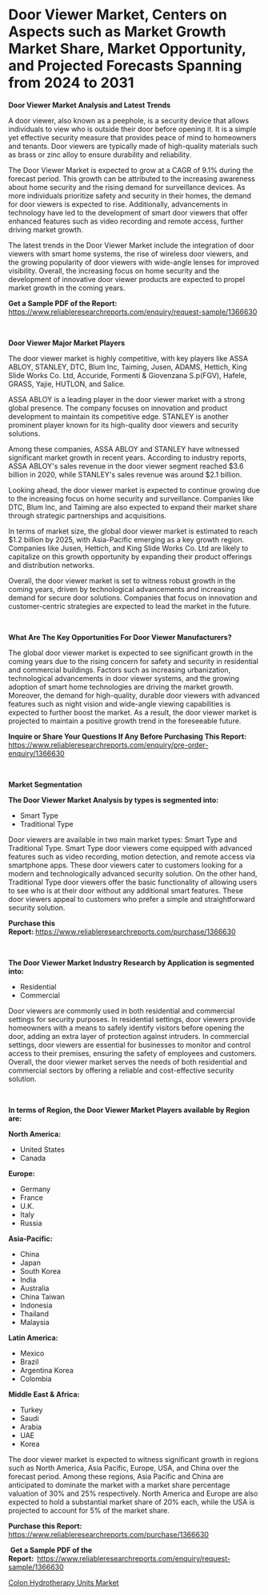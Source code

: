 <p><h1>Door Viewer Market, Centers on Aspects such as Market Growth Market Share, Market Opportunity, and Projected Forecasts Spanning from 2024 to 2031</h1></p><p><strong>Door Viewer Market Analysis and Latest Trends</strong></p>
<p><p>A door viewer, also known as a peephole, is a security device that allows individuals to view who is outside their door before opening it. It is a simple yet effective security measure that provides peace of mind to homeowners and tenants. Door viewers are typically made of high-quality materials such as brass or zinc alloy to ensure durability and reliability.</p><p>The Door Viewer Market is expected to grow at a CAGR of 9.1% during the forecast period. This growth can be attributed to the increasing awareness about home security and the rising demand for surveillance devices. As more individuals prioritize safety and security in their homes, the demand for door viewers is expected to rise. Additionally, advancements in technology have led to the development of smart door viewers that offer enhanced features such as video recording and remote access, further driving market growth.</p><p>The latest trends in the Door Viewer Market include the integration of door viewers with smart home systems, the rise of wireless door viewers, and the growing popularity of door viewers with wide-angle lenses for improved visibility. Overall, the increasing focus on home security and the development of innovative door viewer products are expected to propel market growth in the coming years.</p></p>
<p><strong>Get a Sample PDF of the Report:&nbsp;</strong> <a href="https://www.reliableresearchreports.com/enquiry/request-sample/1366630">https://www.reliableresearchreports.com/enquiry/request-sample/1366630</a></p>
<p>&nbsp;</p>
<p><strong>Door Viewer Major Market Players</strong></p>
<p><p>The door viewer market is highly competitive, with key players like ASSA ABLOY, STANLEY, DTC, Blum Inc, Taiming, Jusen, ADAMS, Hettich, King Slide Works Co. Ltd, Accuride, Formenti & Giovenzana S.p(FGV), Hafele, GRASS, Yajie, HUTLON, and Salice. </p><p>ASSA ABLOY is a leading player in the door viewer market with a strong global presence. The company focuses on innovation and product development to maintain its competitive edge. STANLEY is another prominent player known for its high-quality door viewers and security solutions. </p><p>Among these companies, ASSA ABLOY and STANLEY have witnessed significant market growth in recent years. According to industry reports, ASSA ABLOY's sales revenue in the door viewer segment reached $3.6 billion in 2020, while STANLEY's sales revenue was around $2.1 billion.</p><p>Looking ahead, the door viewer market is expected to continue growing due to the increasing focus on home security and surveillance. Companies like DTC, Blum Inc, and Taiming are also expected to expand their market share through strategic partnerships and acquisitions.</p><p>In terms of market size, the global door viewer market is estimated to reach $1.2 billion by 2025, with Asia-Pacific emerging as a key growth region. Companies like Jusen, Hettich, and King Slide Works Co. Ltd are likely to capitalize on this growth opportunity by expanding their product offerings and distribution networks.</p><p>Overall, the door viewer market is set to witness robust growth in the coming years, driven by technological advancements and increasing demand for secure door solutions. Companies that focus on innovation and customer-centric strategies are expected to lead the market in the future.</p></p>
<p>&nbsp;</p>
<p><strong>What Are The Key Opportunities For Door Viewer Manufacturers?</strong></p>
<p><p>The global door viewer market is expected to see significant growth in the coming years due to the rising concern for safety and security in residential and commercial buildings. Factors such as increasing urbanization, technological advancements in door viewer systems, and the growing adoption of smart home technologies are driving the market growth. Moreover, the demand for high-quality, durable door viewers with advanced features such as night vision and wide-angle viewing capabilities is expected to further boost the market. As a result, the door viewer market is projected to maintain a positive growth trend in the foreseeable future.</p></p>
<p><strong>Inquire or Share Your Questions If Any Before Purchasing This Report:</strong> <a href="https://www.reliableresearchreports.com/enquiry/pre-order-enquiry/1366630">https://www.reliableresearchreports.com/enquiry/pre-order-enquiry/1366630</a></p>
<p>&nbsp;</p>
<p><strong>Market Segmentation</strong></p>
<p><strong>The Door Viewer Market Analysis by types is segmented into:</strong></p>
<p><ul><li>Smart Type</li><li>Traditional Type</li></ul></p>
<p><p>Door viewers are available in two main market types: Smart Type and Traditional Type. Smart Type door viewers come equipped with advanced features such as video recording, motion detection, and remote access via smartphone apps. These door viewers cater to customers looking for a modern and technologically advanced security solution. On the other hand, Traditional Type door viewers offer the basic functionality of allowing users to see who is at their door without any additional smart features. These door viewers appeal to customers who prefer a simple and straightforward security solution.</p></p>
<p><strong>Purchase this Report:&nbsp;</strong><a href="https://www.reliableresearchreports.com/purchase/1366630">https://www.reliableresearchreports.com/purchase/1366630</a></p>
<p>&nbsp;</p>
<p><strong>The Door Viewer Market Industry Research by Application is segmented into:</strong></p>
<p><ul><li>Residential</li><li>Commercial</li></ul></p>
<p><p>Door viewers are commonly used in both residential and commercial settings for security purposes. In residential settings, door viewers provide homeowners with a means to safely identify visitors before opening the door, adding an extra layer of protection against intruders. In commercial settings, door viewers are essential for businesses to monitor and control access to their premises, ensuring the safety of employees and customers. Overall, the door viewer market serves the needs of both residential and commercial sectors by offering a reliable and cost-effective security solution.</p></p>
<p>&nbsp;</p>
<p><strong>In terms of Region, the Door Viewer Market Players available by Region are:</strong></p>
<p>
    <p> <strong> North America: </strong>
        <ul>
            <li>United States</li>
            <li>Canada</li>
        </ul>
        </p> 
    <p> <strong> Europe: </strong>
        <ul>
            <li>Germany</li>
            <li>France</li>
            <li>U.K.</li>
            <li>Italy</li>
            <li>Russia</li>
        </ul>
        </p> 
    <p> <strong> Asia-Pacific: </strong>
        <ul>
            <li>China</li>
            <li>Japan</li>
            <li>South Korea</li>
            <li>India</li>
            <li>Australia</li>
            <li>China Taiwan</li>
            <li>Indonesia</li>
            <li>Thailand</li>
            <li>Malaysia</li>
        </ul>
        </p> 
    <p> <strong> Latin America: </strong>
        <ul>
            <li>Mexico</li>
            <li>Brazil</li>
            <li>Argentina Korea</li>
            <li>Colombia</li>
        </ul>
        </p> 
    <p> <strong> Middle East & Africa: </strong>
        <ul>
            <li>Turkey</li>
            <li>Saudi</li>
            <li>Arabia</li>
            <li>UAE</li>
            <li>Korea</li>
        </ul>
    </p>
    </p>
<p><p>The door viewer market is expected to witness significant growth in regions such as North America, Asia Pacific, Europe, USA, and China over the forecast period. Among these regions, Asia Pacific and China are anticipated to dominate the market with a market share percentage valuation of 30% and 25% respectively. North America and Europe are also expected to hold a substantial market share of 20% each, while the USA is projected to account for 5% of the market share.</p></p>
<p><strong>Purchase this Report: </strong><a href="https://www.reliableresearchreports.com/purchase/1366630">https://www.reliableresearchreports.com/purchase/1366630</a></p>
<p>&nbsp;<strong>Get a Sample PDF of the Report:&nbsp;&nbsp;</strong><a href="https://www.reliableresearchreports.com/enquiry/request-sample/1366630">https://www.reliableresearchreports.com/enquiry/request-sample/1366630</a></p>
<p><strong></strong></p>
<p><p><a href="https://github.com/kufem1/Market-Research-Report-List-1/blob/main/colon-hydrotherapy-units-market.md">Colon Hydrotherapy Units Market</a></p></p>